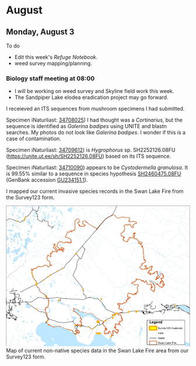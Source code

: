 
# August

## Monday, August 3

To do

* Edit this week's *Refuge Notebook*.
* weed survey mapping/planning.

### Biology staff meeting at 08:00

* I will be working on weed survey and Skyline field work this week.
* The Sandpiper Lake elodea eradication project may go forward.

I receieved an ITS sequences from mushroom specimens I had submitted.

Specimen iNaturliast: [34708025](https://www.inaturalist.org/observations/34708025)) I had thought was a *Cortinarius*, but the sequence is identified as *Galerina badipes* using UNITE and blastn searches. My photos do not look like *Galerina badipes*. I wonder if this is a case of contamination.

Specimen iNaturliast: [34709612](https://www.inaturalist.org/observations/34709612)) is *Hygrophorus* sp. SH2252126.08FU (<https://unite.ut.ee/sh/SH2252126.08FU>) based on its ITS sequence.

Specimen iNaturliast: [34710090](https://www.inaturalist.org/observations/34710090)) appears to be *Cystodermella granulosa*. It is 99.55% similar to a sequence in species hypothesis [SH2460475.08FU](https://unite.ut.ee/sh/SH2460475.08FU) (GenBank accession [GU234151.1](https://www.ncbi.nlm.nih.gov/nucleotide/GU234151.1)).

I mapped our current invasive species records in the Swan Lake Fire from the Survey123 form.

![Map of current non-native species data in the Swan Lake Fire area from our Survey123 form.](2020-08-03-1023_invasives_mapping.jpg)\
Map of current non-native species data in the Swan Lake Fire area from our Survey123 form.
 